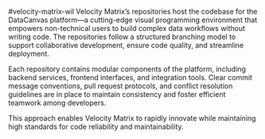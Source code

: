 #velocity-matrix-wil
Velocity Matrix’s repositories host the codebase for the DataCanvas platform—a cutting-edge visual programming environment that empowers non-technical users to build complex data workflows without writing code. The repositories follow a structured branching model to support collaborative development, ensure code quality, and streamline deployment.

Each repository contains modular components of the platform, including backend services, frontend interfaces, and integration tools. Clear commit message conventions, pull request protocols, and conflict resolution guidelines are in place to maintain consistency and foster efficient teamwork among developers.

This approach enables Velocity Matrix to rapidly innovate while maintaining high standards for code reliability and maintainability.
